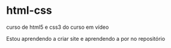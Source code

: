 # html-css
 curso de html5 e css3 do curso em vídeo

Estou aprendendo a criar site e aprendendo a por no repositório